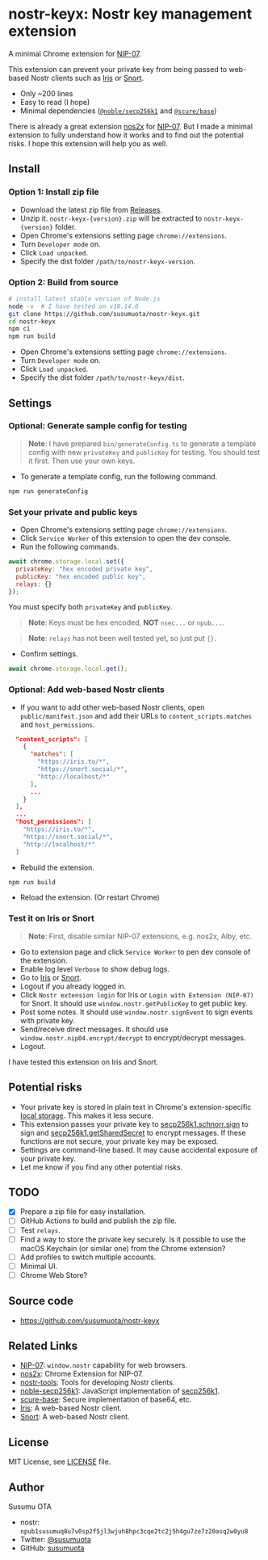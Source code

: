 # nostr-keyx: Nostr key management extension

A minimal Chrome extension for [NIP-07](https://github.com/nostr-protocol/nips/blob/master/07.md).

This extension can prevent your private key from being passed to web-based Nostr clients such as [Iris](https://iris.to/) or [Snort](https://snort.social/).

- Only ~200 lines
- Easy to read (I hope)
- Minimal dependencies ([`@noble/secp256k1`](https://github.com/paulmillr/noble-secp256k1) and [`@scure/base`](https://github.com/paulmillr/scure-base))

There is already a great extension [nos2x](https://github.com/fiatjaf/nos2x) for [NIP-07](https://github.com/nostr-protocol/nips/blob/master/07.md). But I made a minimal extension to fully understand how it works and to find out the potential risks. I hope this extension will help you as well.

## Install

### Option 1: Install zip file

- Download the latest zip file from [Releases](https://github.com/susumuota/nostr-keyx/releases).
- Unzip it. `nostr-keyx-{version}.zip` will be extracted to `nostr-keyx-{version}` folder.
- Open Chrome's extensions setting page `chrome://extensions`.
- Turn `Developer mode` on.
- Click `Load unpacked`.
- Specify the dist folder `/path/to/nostr-keyx-version`.

### Option 2: Build from source

```sh
# install latest stable version of Node.js
node -v  # I have tested on v18.14.0
git clone https://github.com/susumuota/nostr-keyx.git
cd nostr-keyx
npm ci
npm run build
```

- Open Chrome's extensions setting page `chrome://extensions`.
- Turn `Developer mode` on.
- Click `Load unpacked`.
- Specify the dist folder `/path/to/nostr-keyx/dist`.

## Settings

### Optional: Generate sample config for testing

> **Note**: I have prepared `bin/generateConfig.ts` to generate a template config with new `privateKey` and `publicKey` for testing. You should test it first. Then use your own keys.

- To generate a template config, run the following command.

```sh
npm run generateConfig
```

### Set your private and public keys

- Open Chrome's extensions setting page `chrome://extensions`.
- Click `Service Worker` of this extension to open the dev console.
- Run the following commands.

```javascript
await chrome.storage.local.set({
  privateKey: "hex encoded private key",
  publicKey: "hex encoded public key",
  relays: {}
});
```

You must specify both `privateKey` and `publicKey`.

> **Note**: Keys must be hex encoded, **NOT** `nsec...` or `npub...`.

> **Note**: `relays` has not been well tested yet, so just put `{}`.

- Confirm settings.

```javascript
await chrome.storage.local.get();
```

### Optional: Add web-based Nostr clients

- If you want to add other web-based Nostr clients, open `public/manifest.json` and add their URLs to `content_scripts.matches` and `host_permissions`.

```json
  "content_scripts": [
    {
      "matches": [
        "https://iris.to/*",
        "https://snort.social/*",
        "http://localhost/*"
      ],
      ...
    }
  ],
  ...
  "host_permissions": [
    "https://iris.to/*",
    "https://snort.social/*",
    "http://localhost/*"
  ]
```

- Rebuild the extension.

```sh
npm run build
```

- Reload the extension. (Or restart Chrome)

### Test it on Iris or Snort

> **Note**: First, disable similar NIP-07 extensions, e.g. nos2x, Alby, etc.

- Go to extension page and click `Service Worker` to pen dev console of the extension.
- Enable log level `Verbose` to show debug logs.
- Go to [Iris](https://iris.to/) or [Snort](https://snort.social/).
- Logout if you already logged in.
- Click `Nostr extension login` for Iris or `Login with Extension (NIP-07)` for Snort. It should use `window.nostr.getPublicKey` to get public key.
- Post some notes. It should use `window.nostr.signEvent` to sign events with private key.
- Send/receive direct messages. It should use `window.nostr.nip04.encrypt/decrypt` to encrypt/decrypt messages.
- Logout.

I have tested this extension on Iris and Snort.

## Potential risks

- Your private key is stored in plain text in Chrome's extension-specific [local storage](https://developer.chrome.com/docs/extensions/reference/storage/). This makes it less secure.
- This extension passes your private key to [secp256k1.schnorr.sign](https://github.com/paulmillr/noble-secp256k1#schnorrsignmessage-privatekey) to sign and [secp256k1.getSharedSecret](https://github.com/paulmillr/noble-secp256k1#getsharedsecretprivatekeya-publickeyb) to encrypt messages. If these functions are not secure, your private key may be exposed.
- Settings are command-line based. It may cause accidental exposure of your private key.
- Let me know if you find any other potential risks.

## TODO

- [x] Prepare a zip file for easy installation.
- [ ] GitHub Actions to build and publish the zip file.
- [ ] Test `relays`.
- [ ] Find a way to store the private key securely. Is it possible to use the macOS Keychain (or similar one) from the Chrome extension?
- [ ] Add profiles to switch multiple accounts.
- [ ] Minimal UI.
- [ ] Chrome Web Store?

## Source code

- https://github.com/susumuota/nostr-keyx

## Related Links

- [NIP-07](https://github.com/nostr-protocol/nips/blob/master/07.md): `window.nostr` capability for web browsers.
- [nos2x](https://github.com/fiatjaf/nos2x): Chrome Extension for NIP-07.
- [nostr-tools](https://github.com/nbd-wtf/nostr-tools): Tools for developing Nostr clients.
- [noble-secp256k1](https://github.com/paulmillr/noble-secp256k1): JavaScript implementation of [secp256k1](https://www.secg.org/sec2-v2.pdf).
- [scure-base](https://github.com/paulmillr/scure-base): Secure implementation of base64, etc.
- [Iris](https://iris.to/): A web-based Nostr client.
- [Snort](https://snort.social/): A web-based Nostr client.

## License

MIT License, see [LICENSE](LICENSE) file.

## Author

Susumu OTA

- nostr: `npub1susumuq8u7v0sp2f5jl3wjuh8hpc3cqe2tc2j5h4gu7ze7z20asq2w0yu8`
- Twitter: [@susumuota](https://twitter.com/susumuota)
- GitHub: [susumuota](https://github.com/susumuota)
